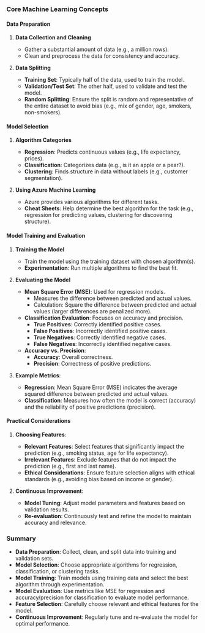 ### Core Machine Learning Concepts

#### Data Preparation
1. **Data Collection and Cleaning**
   - Gather a substantial amount of data (e.g., a million rows).
   - Clean and preprocess the data for consistency and accuracy.

2. **Data Splitting**
   - **Training Set**: Typically half of the data, used to train the model.
   - **Validation/Test Set**: The other half, used to validate and test the model.
   - **Random Splitting**: Ensure the split is random and representative of the entire dataset to avoid bias (e.g., mix of gender, age, smokers, non-smokers).

#### Model Selection
1. **Algorithm Categories**
   - **Regression**: Predicts continuous values (e.g., life expectancy, prices).
   - **Classification**: Categorizes data (e.g., is it an apple or a pear?).
   - **Clustering**: Finds structure in data without labels (e.g., customer segmentation).

2. **Using Azure Machine Learning**
   - Azure provides various algorithms for different tasks.
   - **Cheat Sheets**: Help determine the best algorithm for the task (e.g., regression for predicting values, clustering for discovering structure).

#### Model Training and Evaluation
1. **Training the Model**
   - Train the model using the training dataset with chosen algorithm(s).
   - **Experimentation**: Run multiple algorithms to find the best fit.

2. **Evaluating the Model**
   - **Mean Square Error (MSE)**: Used for regression models.
     - Measures the difference between predicted and actual values.
     - Calculation: Square the difference between predicted and actual values (larger differences are penalized more).
   - **Classification Evaluation**: Focuses on accuracy and precision.
     - **True Positives**: Correctly identified positive cases.
     - **False Positives**: Incorrectly identified positive cases.
     - **True Negatives**: Correctly identified negative cases.
     - **False Negatives**: Incorrectly identified negative cases.
   - **Accuracy vs. Precision**:
     - **Accuracy**: Overall correctness.
     - **Precision**: Correctness of positive predictions.

3. **Example Metrics**:
   - **Regression**: Mean Square Error (MSE) indicates the average squared difference between predicted and actual values.
   - **Classification**: Measures how often the model is correct (accuracy) and the reliability of positive predictions (precision).

#### Practical Considerations
1. **Choosing Features**:
   - **Relevant Features**: Select features that significantly impact the prediction (e.g., smoking status, age for life expectancy).
   - **Irrelevant Features**: Exclude features that do not impact the prediction (e.g., first and last name).
   - **Ethical Considerations**: Ensure feature selection aligns with ethical standards (e.g., avoiding bias based on income or gender).

2. **Continuous Improvement**:
   - **Model Tuning**: Adjust model parameters and features based on validation results.
   - **Re-evaluation**: Continuously test and refine the model to maintain accuracy and relevance.

### Summary
- **Data Preparation**: Collect, clean, and split data into training and validation sets.
- **Model Selection**: Choose appropriate algorithms for regression, classification, or clustering tasks.
- **Model Training**: Train models using training data and select the best algorithm through experimentation.
- **Model Evaluation**: Use metrics like MSE for regression and accuracy/precision for classification to evaluate model performance.
- **Feature Selection**: Carefully choose relevant and ethical features for the model.
- **Continuous Improvement**: Regularly tune and re-evaluate the model for optimal performance.